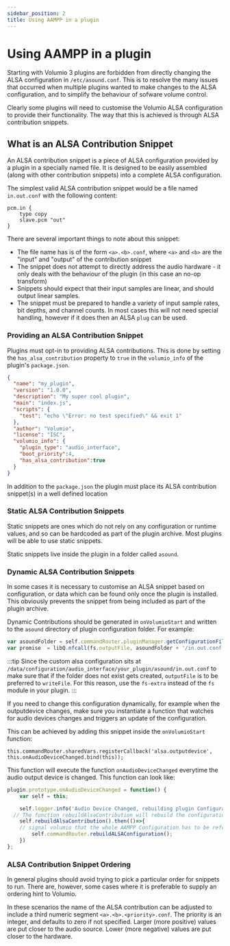 ```yaml
---
sidebar_position: 2
title: Using AAMPP in a plugin
---
```


#  Using AAMPP in a plugin

Starting with Volumio 3 plugins are forbidden from directly changing the ALSA configuration in `/etc/asound.conf`. This is to resolve the many issues that occurred when multiple plugins wanted to make changes to the ALSA configuration, and to simplify the behaviour of sofware volume control.

Clearly some plugins will need to customise the Volumio ALSA configuration to provide their functionality. The way that this is achieved is through ALSA contribution snippets.  

## What is an ALSA Contribution Snippet

An ALSA contribution snippet is a piece of ALSA configuration provided by a plugin in a specially named file. It is designed to be easily assembled (along with other contribution snippets) into a complete ALSA configuration.

The simplest valid ALSA contribution snippet would be a file named `in.out.conf` with the following content:

```
pcm.in {
    type copy
    slave.pcm "out"
}
```

There are several important things to note about this snippet:
* The file name has is of the form `<a>.<b>.conf`, where `<a>` and `<b>` are the "input" and "output" of the contribution snippet
* The snippet does not attempt to directly address the audio hardware - it only deals with the behaviour of the plugin (in this case an no-op transform)
* Snippets should expect that their input samples are linear, and should output linear samples.
* The snippet must be prepared to handle a variety of input sample rates, bit depths, and channel counts. In most cases this will not need special handling, however if it does then an ALSA `plug` can be used.

### Providing an ALSA Contribution Snippet

Plugins must opt-in to providing ALSA contributions. This is done by setting the `has_alsa_contribution` property to `true` in the `volumio_info` of the plugin's `package.json`.

```json
{
  "name": "my_plugin",
  "version": "1.0.0",
  "description": "My super cool plugin",
  "main": "index.js",
  "scripts": {
    "test": "echo \"Error: no test specified\" && exit 1"
  },
  "author": "Volumio",
  "license": "ISC",
  "volumio_info": {
    "plugin_type": "audio_interface",
    "boot_priority":4,
    "has_alsa_contribution":true
  }
}
```
In addition to the `package.json` the plugin must place its ALSA contribution snippet(s) in a well defined location

### Static ALSA Contribution Snippets

Static snippets are ones which do not rely on any configuration or runtime values, and so can be hardcoded as part of the plugin archive. Most plugins will be able to use static snippets.

Static snippets live inside the plugin in a folder called `asound`.

### Dynamic ALSA Contribution Snippets

In some cases it is necessary to customise an ALSA snippet based on configuration, or data which can be found only once the plugin is installed. This obviously prevents the snippet from being included as part of the plugin archive.

Dynamic Contributions should be generated in `onVolumioStart` and written to the `asound` directory of plugin configuration folder. For example:


```js
var asoundFolder = self.commandRouter.pluginManager.getConfigurationFile(self.context, 'asound');
var promise  = libQ.nfcall(fs.outputFile, asoundFolder + '/in.out.conf', content, 'utf8');
```

:::tip
Since the custom alsa configuration sits at `/data/configuration/audio_interface/your_plugin/asound/in.out.conf` to make sure that if the folder does not exist gets created, `outputFile` is to be preferred to `writeFile`.
For this reason, use the `fs-extra` instead of the `fs` module in your plugin.
:::

If you need to change this configuration dynamically, for example when the outputdevice changes, make sure you instantiate a function that watches for audio devices changes and triggers an update of the configuration.

This can be achieved by adding this snippet inside the `onVolumioStart` function:

```
this.commandRouter.sharedVars.registerCallback('alsa.outputdevice', this.onAudioDeviceChanged.bind(this));
```

This function will execute the function `onAudioDeviceChanged` everytime the audio output device is changed. This function can look like:

```js
plugin.prototype.onAudioDeviceChanged = function() {
	var self = this;

	self.logger.info('Audio Device Changed, rebuilding plugin Configuration');
  // The function rebuildAlsaContribution will rebuild the configuration and resolve the promise once done
	self.rebuildAlsaContribution().then(()=>{
    // signal volumio that the whole AAMPP Configuration has to be refreshed
		self.commandRouter.rebuildALSAConfiguration();
	})
};
```

### ALSA Contribution Snippet Ordering

In general plugins should avoid trying to pick a particular order for snippets to run. There are, however, some cases where it is preferable to supply an ordering hint to Volumio.

In these scenarios the name of the ALSA contribution can be adjusted to include a third numeric segment `<a>.<b>.<priority>.conf`. The priority is an integer, and defaults to zero if not specified. Larger (more positive) values are put closer to the audio source. Lower (more negative) values are put closer to the hardware.
